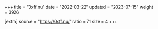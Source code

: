 +++
title = "0xff.nu"
date = "2022-03-22"
updated = "2023-07-15"
weight = 3926

[extra]
source = "https://0xff.nu/"
ratio = 71
size = 4
+++
